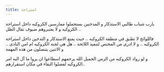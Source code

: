 ```yaml
---
title: استراحة 
---
```


يارب شباب طالبي الاستذكار و المدخنين بستحملوا ممارسين الكروكيه داخل استراحة الكروكيه و لا يعتبروهم ضيوف ثقال الظل  ..

فاللوائح لا تطبق في منطقة الكروكيه .. حيث يمنع الاستذكار و التدخين داخل استراحة الكروكيه  .. و لا ادرى من المختص لتنفيذ اللائحة .. هل هي لجنة الكروكيه  ام امن النادى .. و الاثنين يتنصلون من هذه المهمة 

و لو رواد الكروكيه من الزمن الجميل الله يرحمهم اسطاعوا ان يروا ما آل اليه امر الكروكيه لفضلوا البقاء في مكان استقرارهم.. 




